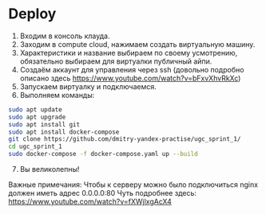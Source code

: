 # Deploy

1. Входим в консоль клауда.
2. Заходим в compute cloud, нажимаем создать виртуальную машину.
3. Характеристики и название выбираем по своему усмотрению, обязательно выбираем для виртуалки публичный айпи.
4. Создаём аккаунт для управления через ssh
   (довольно подробно описано здесь https://www.youtube.com/watch?v=bFxvXhvRkXc)
5. Запускаем виртуалку и подключаемся.
6. Выполняем команды:
```bash
sudo apt update
sudo apt upgrade
sudo apt install git
sudo apt install docker-compose
git clone https://github.com/dmitry-yandex-practise/ugc_sprint_1/
cd ugc_sprint_1
sudo docker-compose -f docker-compose.yaml up --build
```
7. Вы великолепны!

Важные примечания:
Чтобы к серверу можно было подключиться nginx должен иметь адрес 0.0.0.0:80
Чуть подробнее здесь:
https://www.youtube.com/watch?v=fXWjlxgAcX4